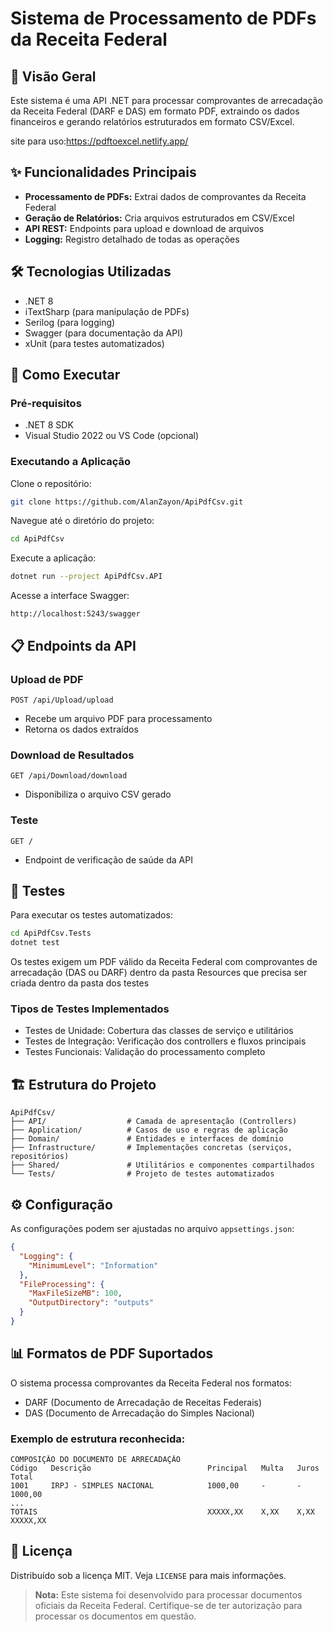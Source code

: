 # Sistema de Processamento de PDFs da Receita Federal

## 📌 Visão Geral
Este sistema é uma API .NET para processar comprovantes de arrecadação da Receita Federal (DARF e DAS) em formato PDF, extraindo os dados financeiros e gerando relatórios estruturados em formato CSV/Excel.

site para uso:https://pdftoexcel.netlify.app/

## ✨ Funcionalidades Principais
- **Processamento de PDFs:** Extrai dados de comprovantes da Receita Federal  
- **Geração de Relatórios:** Cria arquivos estruturados em CSV/Excel  
- **API REST:** Endpoints para upload e download de arquivos  
- **Logging:** Registro detalhado de todas as operações  

## 🛠️ Tecnologias Utilizadas
- .NET 8
- iTextSharp (para manipulação de PDFs)  
- Serilog (para logging)  
- Swagger (para documentação da API)  
- xUnit (para testes automatizados)  

## 🚀 Como Executar

### Pré-requisitos
- .NET 8 SDK  
- Visual Studio 2022 ou VS Code (opcional)  

### Executando a Aplicação

Clone o repositório:
```bash
git clone https://github.com/AlanZayon/ApiPdfCsv.git
```

Navegue até o diretório do projeto:
```bash
cd ApiPdfCsv
```

Execute a aplicação:
```bash
dotnet run --project ApiPdfCsv.API
```

Acesse a interface Swagger:
```
http://localhost:5243/swagger
```

## 📋 Endpoints da API

### Upload de PDF
```
POST /api/Upload/upload
```
- Recebe um arquivo PDF para processamento  
- Retorna os dados extraídos  

### Download de Resultados
```
GET /api/Download/download
```
- Disponibiliza o arquivo CSV gerado  

### Teste
```
GET /
```
- Endpoint de verificação de saúde da API  

## 🧪 Testes

Para executar os testes automatizados:
```bash
cd ApiPdfCsv.Tests
dotnet test
```
Os testes exigem um PDF válido da Receita Federal com comprovantes de arrecadação (DAS ou DARF) dentro da pasta Resources que precisa ser criada dentro da pasta dos testes

### Tipos de Testes Implementados
- Testes de Unidade: Cobertura das classes de serviço e utilitários  
- Testes de Integração: Verificação dos controllers e fluxos principais  
- Testes Funcionais: Validação do processamento completo  

## 🏗️ Estrutura do Projeto
```
ApiPdfCsv/
├── API/                  # Camada de apresentação (Controllers)
├── Application/          # Casos de uso e regras de aplicação
├── Domain/               # Entidades e interfaces de domínio
├── Infrastructure/       # Implementações concretas (serviços, repositórios)
├── Shared/               # Utilitários e componentes compartilhados
└── Tests/                # Projeto de testes automatizados
```

## ⚙️ Configuração

As configurações podem ser ajustadas no arquivo `appsettings.json`:
```json
{
  "Logging": {
    "MinimumLevel": "Information"
  },
  "FileProcessing": {
    "MaxFileSizeMB": 100,
    "OutputDirectory": "outputs"
  }
}
```

## 📊 Formatos de PDF Suportados

O sistema processa comprovantes da Receita Federal nos formatos:

- DARF (Documento de Arrecadação de Receitas Federais)  
- DAS (Documento de Arrecadação do Simples Nacional)  

### Exemplo de estrutura reconhecida:
```
COMPOSIÇÃO DO DOCUMENTO DE ARRECADAÇÃO
Código   Descrição                          Principal   Multa   Juros   Total
1001     IRPJ - SIMPLES NACIONAL            1000,00     -       -       1000,00
...
TOTAIS                                      XXXXX,XX    X,XX    X,XX    XXXXX,XX
```

## 📄 Licença
Distribuído sob a licença MIT. Veja `LICENSE` para mais informações.


> **Nota:** Este sistema foi desenvolvido para processar documentos oficiais da Receita Federal. Certifique-se de ter autorização para processar os documentos em questão.
